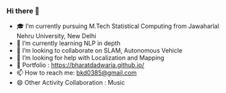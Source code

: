 ### Hi there 👋

<!--
**BharatDadwaria/BharatDadwaria** is a ✨ _special_ ✨ repository because its `README.md` (this file) appears on your GitHub profile.

Here are some ideas to get you started:
-->

- 🎓 I’m currently pursuing M.Tech Statistical Computing from Jawaharlal Nehru University, New Delhi
- 🌱 I’m currently learning NLP in depth
- 👐 I’m looking to collaborate on SLAM, Autonomous Vehicle
- 🤔 I’m looking for help with Localization and Mapping
- 💬 Portfolio : https://bharatdadwaria.github.io/
- 📫 How to reach me: bkd0385@gmail.com
- 😄 Other Activity Collaboration : Music

